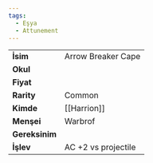```yaml
---
tags:
  - Eşya
  - Attunement
---  
```

  
|  |  |  
|---|---|  
| **İsim** | Arrow Breaker Cape|  
| **Okul** | |  
| **Fiyat** | |  
| **Rarity** | Common|  
| **Kimde** | [[Harrion]]|  
| **Menşei** | Warbrof|  
| **Gereksinim** | |  
| **İşlev** | AC +2 vs projectile|  
